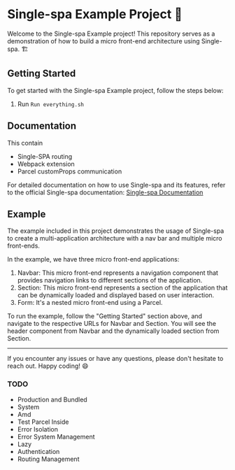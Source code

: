 Single-spa Example Project 🚀
=============================

Welcome to the Single-spa Example project! This repository serves as a demonstration of how to build a micro front-end architecture using Single-spa. 🏗️

Getting Started
---------------

To get started with the Single-spa Example project, follow the steps below:

1. Run `Run everything.sh`

Documentation
-------------

This contain

- Single-SPA routing
- Webpack extension
- Parcel customProps communication

For detailed documentation on how to use Single-spa and its features, refer to the official Single-spa
documentation: [Single-spa Documentation](https://single-spa.js.org/docs/)

Example
-------

The example included in this project demonstrates the usage of Single-spa to create a multi-application architecture
with a nav bar and multiple micro front-ends.

In the example, we have three micro front-end applications:

1.  Navbar: This micro front-end represents a navigation component that provides navigation links to different sections of the application.
2. Section: This micro front-end represents a section of the application that can be dynamically loaded and displayed
   based
   on user interaction.
3. Form: It's a nested micro front-end using a Parcel.

To run the example, follow the "Getting Started" section above, and navigate to the respective URLs for Navbar and Section.
You will see the header component from Navbar and the dynamically loaded section from Section.

* * * * *

If you encounter any issues or have any questions, please don't hesitate to reach out. Happy coding! 😄




### TODO
* Production and Bundled
* System
* Amd
* Test Parcel Inside
* Error Isolation
* Error System Management
* Lazy
* Authentication
* Routing Management
